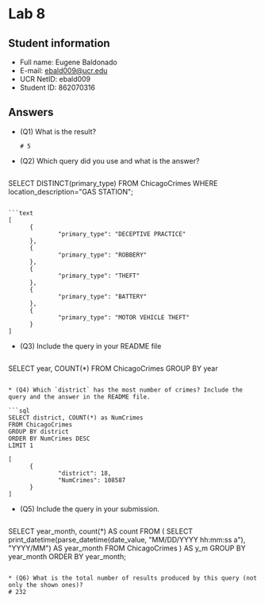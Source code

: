 # Lab 8

## Student information

* Full name: Eugene Baldonado
* E-mail: ebald009@ucr.edu
* UCR NetID: ebald009
* Student ID: 862070316

## Answers

* (Q1) What is the result?

  ```text
  # 5
  ```

* (Q2) Which query did you use and what is the answer?
  
  ```sql
SELECT DISTINCT(primary_type)
FROM ChicagoCrimes
WHERE location_description="GAS STATION";
  ```

  ```text
[
        {
                "primary_type": "DECEPTIVE PRACTICE"
        },
        {
                "primary_type": "ROBBERY"
        },
        {
                "primary_type": "THEFT"
        },
        {
                "primary_type": "BATTERY"
        },
        {
                "primary_type": "MOTOR VEHICLE THEFT"
        }
]
  ```

* (Q3) Include the query in your README file

  ```sql
SELECT year, COUNT(*)
FROM ChicagoCrimes
GROUP BY year
  ```

* (Q4) Which `district` has the most number of crimes? Include the query and the answer in the README file.

  ```sql
SELECT district, COUNT(*) as NumCrimes
FROM ChicagoCrimes
GROUP BY district
ORDER BY NumCrimes DESC
LIMIT 1
  ```

  ```text
[
        {
                "district": 18,
                "NumCrimes": 108587
        }
]
  ```

* (Q5) Include the query in your submission.

  ```sql
SELECT year_month, count(*) AS count 
FROM (
  SELECT print_datetime(parse_datetime(date_value, "MM/DD/YYYY hh:mm:ss a"), "YYYY/MM") AS year_month
  FROM ChicagoCrimes
) AS y_m
GROUP BY year_month
ORDER BY year_month;
  ```

* (Q6) What is the total number of results produced by this query (not only the shown ones)?
# 232